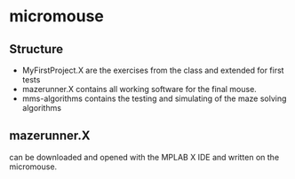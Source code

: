 # micromouse

## Structure

- MyFirstProject.X are the exercises from the class and extended for first tests
- mazerunner.X contains all working software for the final mouse.
- mms-algorithms contains the testing and simulating of the maze solving algorithms

## mazerunner.X
can be downloaded and opened with the MPLAB X IDE and written on the micromouse. 
